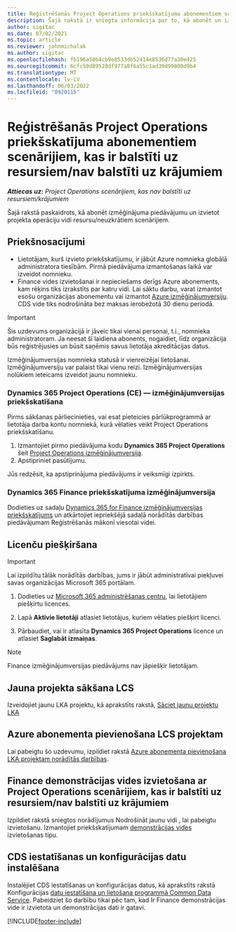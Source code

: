 ```yaml
---
title: Reģistrēšanās Project Operations priekšskatījuma abonementiem scenārijiem, kas ir balstīti uz resursiem/nav balstīti uz krājumiem
description: Šajā rakstā ir sniegta informācija par to, kā abonēt un izvietot projekta operācijas atkārtotiem/neuzkrātiem scenārijiem.
author: sigitac
ms.date: 07/02/2021
ms.topic: article
ms.reviewer: johnmichalak
ms.author: sigitac
ms.openlocfilehash: fb196a50b4cb9e8533db52414e8536d77a30e425
ms.sourcegitcommit: 6cfc50d89528df977a8f6a55c1ad39d99800d9b4
ms.translationtype: MT
ms.contentlocale: lv-LV
ms.lasthandoff: 06/03/2022
ms.locfileid: "8920115"
---
```

# <a name="sign-up-for-project-operations-preview-subscriptions-for-resource-non-stocked-scenarios"></a>Reģistrēšanās Project Operations priekšskatījuma abonementiem scenārijiem, kas ir balstīti uz resursiem/nav balstīti uz krājumiem

_**Attiecas uz:** Project Operations scenārijiem, kas nav balstīti uz resursiem/krājumiem_



Šajā rakstā paskaidrots, kā abonēt izmēģinājuma piedāvājumu un izvietot projekta operāciju vidi resursu/neuzkrātiem scenārijiem.

## <a name="prerequisites"></a>Priekšnosacījumi
- Lietotājam, kurš izvieto priekšskatījumu, ir jābūt Azure nomnieka globālā administratora tiesībām. Pirmā piedāvājuma izmantošanas laikā var izveidot nomnieku. 
- Finance vides izvietošanai ir nepieciešams derīgs Azure abonements, kam rēķins tiks izrakstīts par katru vidi. Lai sāktu darbu, varat izmantot esošu organizācijas abonementu vai izmantot [Azure izmēģinājumversiju](https://azure.microsoft.com/free/). CDS vide tiks nodrošināta bez maksas ierobežotā 30 dienu periodā.

> [!IMPORTANT]
> Šis uzdevums organizācijā ir jāveic tikai vienai personai, t.i., nomnieka administratoram. Ja neesat šī laidiena abonents, nogaidiet, līdz organizācija būs reģistrējusies un būsit saņēmis savus lietotāja akreditācijas datus.
> 
> Izmēģinājumversijas nomnieka statusā ir vienreizējai lietošanai. Izmēģinājumversiju var palaist tikai vienu reizi. Izmēģinājumversijas nolūkiem ieteicams izveidot jaunu nomnieku.


### <a name="dynamics-365-project-operations-ce---preview-trial"></a>Dynamics 365 Project Operations (CE) — izmēģinājumversijas priekšskatīšana 

Pirms sākšanas pārliecinieties, vai esat pieteicies pārlūkprogrammā ar lietotāja darba kontu nomniekā, kurā vēlaties veikt Project Operations priekšskatīšanu.

1. Izmantojiet pirmo piedāvājuma kodu **Dynamics 365 Project Operations** šeit [Project Operations izmēģinājumversija](https://aka.ms/try-po).
2. Apstipriniet pasūtījumu.

  Jūs redzēsit, ka apstiprinājuma piedāvājums ir veiksmīgi izpirkts.

### <a name="dynamics-365-finance-preview-trial"></a>Dynamics 365 Finance priekšskatījuma izmēģinājumversija

Dodieties uz sadaļu [Dynamics 365 for Finance izmēģinājumversijas priekšskatījums](https://aka.ms/trypoche) un atkārtojiet iepriekšējā sadaļā norādītās darbības piedāvājumam Reģistrēšanās mākonī viesotai videi.  

## <a name="assign-licenses"></a>Licenču piešķiršana

> [!IMPORTANT]
> Lai izpildītu tālāk norādītās darbības, jums ir jābūt administratīvai piekļuvei savas organizācijas Microsoft 365 portālam.

1. Dodieties uz [Microsoft 365 administrēšanas centru](https://portal.office.com/), lai lietotājiem piešķirtu licences.

2. Lapā **Aktīvie lietotāji** atlasiet lietotājus, kuriem vēlaties piešķirt licenci.

3. Pārbaudiet, vai ir atlasīta **Dynamics 365 Project Operations** licence un atlasiet **Saglabāt izmaiņas**.

> [!NOTE]
> Finance izmēģinājumversijas piedāvājums nav jāpiešķir lietotājam.

## <a name="start-a-new-project-in-lcs"></a>Jauna projekta sākšana LCS

Izveidojiet jaunu LKA projektu, kā aprakstīts rakstā, [Sāciet jaunu projektu LKA](create-lcs-project.md)

## <a name="add-an-azure-subscription-to-an-lcs-project"></a>Azure abonementa pievienošana LCS projektam

Lai pabeigtu šo uzdevumu, izpildiet rakstā [Azure abonementa pievienošana LKA projektam norādītās darbības](resource-add-azure-subscription-lcs-project.md).

## <a name="deploy-finance-demo-environment-with-project-operations-for-resourcenon-stocked-scenarios"></a>Finance demonstrācijas vides izvietošana ar Project Operations scenārijiem, kas ir balstīti uz resursiem/nav balstīti uz krājumiem

Izpildiet rakstā sniegtos norādījumus Nodrošināt jaunu vidi [,](resource-provision-new-environment.md) lai pabeigtu izvietošanu. Izmantojiet priekšskatījumam [demonstrācijas vides](/dynamics365/fin-ops-core/dev-itpro/deployment/deploy-demo-environment) izvietošanas tipu. 

## <a name="install-cds-setup-and-configuration-data"></a>CDS iestatīšanas un konfigurācijas datu instalēšana

Instalējiet CDS iestatīšanas un konfigurācijas datus, kā aprakstīts rakstā Konfigurācijas [datu iestatīšana un lietošana programmā Common Data Service](resource-apply-pro-setup-config-data.md).
Pabeidziet šo darbību tikai pēc tam, kad Ir Finance demonstrācijas vide ir izvietota un demonstrācijas dati ir gatavi.


[!INCLUDE[footer-include](../includes/footer-banner.md)]
